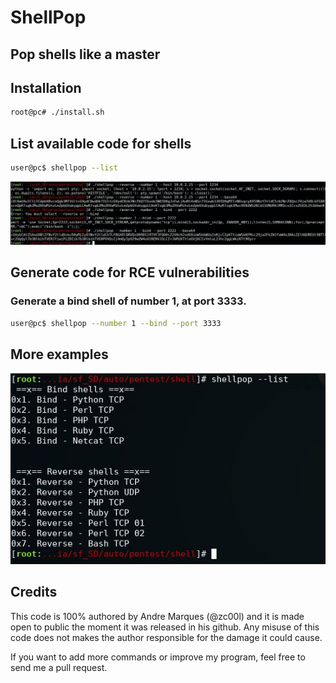 # ShellPop
## Pop shells like a master

## Installation
```bash
root@pc# ./install.sh
```

## List available code for shells
```bash
user@pc$ shellpop --list
```
![Image1](img/photo1.jpg)


## Generate code for RCE vulnerabilities

### Generate a bind shell of number 1, at port 3333.
```bash
user@pc$ shellpop --number 1 --bind --port 3333
```


## More examples
![Image2](img/photo2.JPG)

## Credits

This code is 100% authored by Andre Marques (@zc00l) and it is made open to public the moment
it was released in his github. Any misuse of this code does not makes the author responsible
for the damage it could cause.

If you want to add more commands or improve my program, feel free to send me a pull request.
